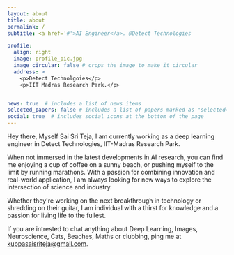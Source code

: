 ```yaml
---
layout: about
title: about
permalink: /
subtitle: <a href='#'>AI Engineer</a>. @Detect Technologies

profile:
  align: right
  image: profile_pic.jpg
  image_circular: false # crops the image to make it circular
  address: >
    <p>Detect Technolgoies</p>
    <p>IIT Madras Research Park.</p>


news: true  # includes a list of news items
selected_papers: false # includes a list of papers marked as "selected={true}"
social: true  # includes social icons at the bottom of the page
---
```


Hey there, Myself Sai Sri Teja, I am currently working as a deep learning engineer in Detect Technologies, IIT-Madras Research Park. 

When not immersed in the latest developments in AI research, you can find me enjoying a cup of coffee on a sunny beach, or pushing myself to the limit by running marathons. With a passion for combining innovation and real-world application, I am always looking for new ways to explore the intersection of science and industry.

Whether they're working on the next breakthrough in technology or shredding on their guitar, I am individual with a thirst for knowledge and a passion for living life to the fullest.

If you are intrested to chat anything about Deep Learning, Images, Neuroscience, Cats, Beaches, Maths or clubbing, ping me at kuppasaisriteja@gmail.com.